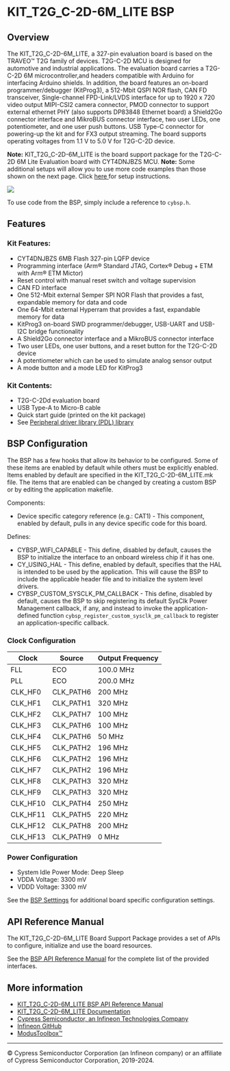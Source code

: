 # KIT_T2G_C-2D-6M_LITE BSP

## Overview

The KIT_T2G_C-2D-6M_LITE, a 327-pin evaluation board is based on the TRAVEO™ T2G family of devices. T2G-C-2D MCU is designed for  automotive and industrial applications. The evaluation board carries a T2G-C-2D 6M microcontroller,and headers compatible with Arduino for interfacing Arduino shields. In addition, the board features an on-board programmer/debugger (KitProg3),  a 512-Mbit QSPI NOR flash, CAN FD transceiver, Single-channel FPD-Link/LVDS interface for up to 1920 x 720 video output  MIPI-CSI2 camera connector, PMOD connector to support external ethernet PHY (also supports DP83848 Ethernet board) a Shield2Go connector interface and MikroBUS connector interface, two user LEDs, one potentiometer, and one user push buttons. USB Type-C connector for powering-up the kit and for FX3 output streaming. The board supports operating voltages from 1.1 V to 5.0 V for T2G-C-2D device.

**Note:**
KIT_T2G_C-2D-6M_LITE is the board support package for the T2G-C-2D 6M Lite Evaluation board  with CYT4DNJBZS MCU. 
**Note:**
Some additional setups will allow you to use more code examples than those shown on the next page. Click 
[here ](https://github.com/Infineon/TRAVEO_T2G_code_examples#how-to-setup)
for setup instructions.

![](docs/html/board.png)

To use code from the BSP, simply include a reference to `cybsp.h`.

## Features

### Kit Features:

* CYT4DNJBZS 6MB Flash 327-pin LQFP device
* Programming interface (Arm® Standard JTAG, Cortex® Debug + ETM with Arm® ETM Mictor)
* Reset control with manual reset switch and voltage supervision
* CAN FD interface
* One 512-Mbit external Semper SPI NOR Flash that provides a fast, expandable memory for data and code
* One 64-Mbit external Hyperram that provides a fast, expandable memory for data
* KitProg3 on-board SWD programmer/debugger, USB-UART and USB-I2C bridge functionality
* A Shield2Go connector interface and a MikroBUS connector interface
* Two user LEDs, one user buttons, and a reset button for the T2G-C-2D device
* A potentiometer which can be used to simulate analog sensor output
* A mode button and a mode LED for KitProg3

### Kit Contents:

* T2G-C-2Dd evaluation board
* USB Type-A to Micro-B cable
* Quick start guide (printed on the kit package)
* See 
[Peripheral driver library (PDL) library](https://infineon.github.io/mtb-pdl-cat1/pdl_api_reference_manual/html/index.html)

## BSP Configuration

The BSP has a few hooks that allow its behavior to be configured. Some of these items are enabled by default while others must be explicitly enabled. Items enabled by default are specified in the KIT_T2G_C-2D-6M_LITE.mk file. The items that are enabled can be changed by creating a custom BSP or by editing the application makefile.

Components:
* Device specific category reference (e.g.: CAT1) - This component, enabled by default, pulls in any device specific code for this board.

Defines:
* CYBSP_WIFI_CAPABLE - This define, disabled by default, causes the BSP to initialize the interface to an onboard wireless chip if it has one.
* CY_USING_HAL - This define, enabled by default, specifies that the HAL is intended to be used by the application. This will cause the BSP to include the applicable header file and to initialize the system level drivers.
* CYBSP_CUSTOM_SYSCLK_PM_CALLBACK - This define, disabled by default, causes the BSP to skip registering its default SysClk Power Management callback, if any, and instead to invoke the application-defined function `cybsp_register_custom_sysclk_pm_callback` to register an application-specific callback.

### Clock Configuration

| Clock    | Source    | Output Frequency |
|----------|-----------|------------------|
| FLL      | ECO       | 100.0 MHz        |
| PLL      | ECO       | 200.0 MHz        |
| CLK_HF0  | CLK_PATH6 | 200 MHz          |
| CLK_HF1  | CLK_PATH1 | 320 MHz          |
| CLK_HF2  | CLK_PATH7 | 100 MHz          |
| CLK_HF3  | CLK_PATH6 | 100 MHz          |
| CLK_HF4  | CLK_PATH6 | 50 MHz           |
| CLK_HF5  | CLK_PATH2 | 196 MHz          |
| CLK_HF6  | CLK_PATH2 | 196 MHz          |
| CLK_HF7  | CLK_PATH2 | 196 MHz          |
| CLK_HF8  | CLK_PATH3 | 320 MHz          |
| CLK_HF9  | CLK_PATH3 | 320 MHz          |
| CLK_HF10 | CLK_PATH4 | 250 MHz          |
| CLK_HF11 | CLK_PATH5 | 220 MHz          |
| CLK_HF12 | CLK_PATH8 | 200 MHz          |
| CLK_HF13 | CLK_PATH9 | 0 MHz            |

### Power Configuration

* System Idle Power Mode: Deep Sleep
* VDDA Voltage: 3300 mV
* VDDD Voltage: 3300 mV

See the [BSP Setttings][settings] for additional board specific configuration settings.

## API Reference Manual

The KIT_T2G_C-2D-6M_LITE Board Support Package provides a set of APIs to configure, initialize and use the board resources.

See the [BSP API Reference Manual][api] for the complete list of the provided interfaces.

## More information
* [KIT_T2G_C-2D-6M_LITE BSP API Reference Manual][api]
* [KIT_T2G_C-2D-6M_LITE Documentation](https://www.infineon.com/cms/en/product/evaluation-boards/kit_t2g_c-2d-6m_lite)
* [Cypress Semiconductor, an Infineon Technologies Company](http://www.cypress.com)
* [Infineon GitHub](https://github.com/infineon)
* [ModusToolbox™](https://www.cypress.com/products/modustoolbox-software-environment)

[api]: https://infineon.github.io/TARGET_KIT_T2G_C-2D-6M_LITE/html/modules.html
[settings]: https://infineon.github.io/TARGET_KIT_T2G_C-2D-6M_LITE/html/md_bsp_settings.html

---
© Cypress Semiconductor Corporation (an Infineon company) or an affiliate of Cypress Semiconductor Corporation, 2019-2024.